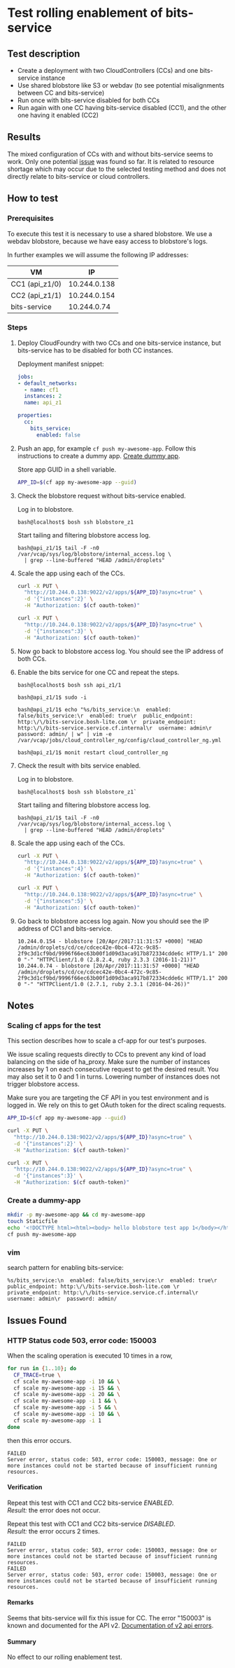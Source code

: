 # Test rolling enablement of bits-service

## Test description

* Create a deployment with two CloudControllers (CCs) and one bits-service instance
* Use shared blobstore like S3 or webdav (to see potential misalignments between CC and bits-service)
* Run once with bits-service disabled for both CCs
* Run again with one CC having bits-service disabled (CC1), and the other one having it enabled (CC2)

## Results
The mixed configuration of CCs with and without bits-service seems to work. Only one potential [issue](#issues-found) was found so far. It is related to resource shortage which may occur due to the selected testing method and does not directly relate to bits-service or cloud controllers.

## How to test

### Prerequisites

To execute this test it is necessary to use a shared blobstore. We use a webdav blobstore, because we have easy access to blobstore's logs.

In further examples we will assume the following IP addresses:

| VM | IP |
|----|----|
|CC1 (api_z1/0)|10.244.0.138|
|CC2 (api_z1/1)|10.244.0.154|
|bits-service|10.244.0.74|

### Steps

1. Deploy CloudFoundry with two CCs and one bits-service instance, but bits-service has to be disabled for both CC instances.

    Deployment manifest snippet:
    ```yml
    jobs:
    - default_networks:
      - name: cf1
      instances: 2
      name: api_z1

    properties:
      cc:
        bits_service:
          enabled: false
    ```

2. Push an app, for example `cf push my-awesome-app`.
    Follow this instructions to create a dummy app. [Create dummy app](#create-the-dummy-app).

    Store app GUID in a shell variable.
    ```bash
    APP_ID=$(cf app my-awesome-app --guid)
    ```

3. Check the blobstore request without bits-service enabled.

    Log in to blobstore.
    ```console
    bash@localhost$ bosh ssh blobstore_z1
    ```

    Start tailing and filtering blobstore access log.
    ```console
    bash@api_z1/1$ tail -F -n0 /var/vcap/sys/log/blobstore/internal_access.log \
      | grep --line-buffered "HEAD /admin/droplets"
    ```

4. Scale the app using each of the CCs.
    ```bash
    curl -X PUT \
      "http://10.244.0.138:9022/v2/apps/${APP_ID}?async=true" \
      -d '{"instances":2}' \
      -H "Authorization: $(cf oauth-token)"

    curl -X PUT \
      "http://10.244.0.138:9022/v2/apps/${APP_ID}?async=true" \
      -d '{"instances":3}' \
      -H "Authorization: $(cf oauth-token)"
    ```

5. Now go back to blobstore access log. You should see the IP address of both CCs.

6. Enable the bits service for one CC and repeat the steps.
    ```console
    bash@localhost$ bosh ssh api_z1/1

    bash@api_z1/1$ sudo -i

    bash@api_z1/1$ echo "%s/bits_service:\n  enabled: false/bits_service:\r  enabled: true\r  public_endpoint: http:\/\/bits-service.bosh-lite.com \r  private_endpoint: http:\/\/bits-service.service.cf.internal\r  username: admin\r  password: admin/ | w" | vim -e /var/vcap/jobs/cloud_controller_ng/config/cloud_controller_ng.yml

    bash@api_z1/1$ monit restart cloud_controller_ng
    ```

7. Check the result with bits service enabled.

    Log in to blobstore.
    ```console
    bash@localhost$ bosh ssh blobstore_z1`
    ```

    Start tailing and filtering blobstore access log.
    ```console
    bash@api_z1/1$ tail -F -n0 /var/vcap/sys/log/blobstore/internal_access.log \
      | grep --line-buffered "HEAD /admin/droplets"
    ```

8. Scale the app using each of the CCs.
    ```bash
    curl -X PUT \
      "http://10.244.0.138:9022/v2/apps/${APP_ID}?async=true" \
      -d '{"instances":4}' \
      -H "Authorization: $(cf oauth-token)"

    curl -X PUT \
      "http://10.244.0.138:9022/v2/apps/${APP_ID}?async=true" \
      -d '{"instances":5}' \
      -H "Authorization: $(cf oauth-token)"
    ```

9. Go back to blobstore access log again.
    Now you should see the IP address of CC1 and bits-service.
    ```
    10.244.0.154 - blobstore [20/Apr/2017:11:31:57 +0000] "HEAD /admin/droplets/cd/ce/cdcec42e-0bc4-472c-9c85-2f9c3d1cf9bd/9996f66ec63b00f1d09d3aca917b872334cdde6c HTTP/1.1" 200 0 "-" "HTTPClient/1.0 (2.8.2.4, ruby 2.3.3 (2016-11-21))"
    10.244.0.74 - blobstore [20/Apr/2017:11:31:57 +0000] "HEAD /admin/droplets/cd/ce/cdcec42e-0bc4-472c-9c85-2f9c3d1cf9bd/9996f66ec63b00f1d09d3aca917b872334cdde6c HTTP/1.1" 200 0 "-" "HTTPClient/1.0 (2.7.1, ruby 2.3.1 (2016-04-26))"
    ```

## Notes

### Scaling cf apps for the test

This section describes how to scale a cf-app for our test's purposes.

We issue scaling requests directly to CCs to prevent any kind of load balancing on the side of ha_proxy.
Make sure the number of instances increases by 1 on each consecutive request to get the desired result.
You may also set it to 0 and 1 in turns. Lowering number of instances does not trigger blobstore access.

Make sure you are targeting the CF API in you test environment and is logged in.
We rely on this to get OAuth token for the direct scaling requests.

```bash
APP_ID=$(cf app my-awesome-app --guid)

curl -X PUT \
  "http://10.244.0.138:9022/v2/apps/${APP_ID}?async=true" \
  -d '{"instances":2}' \
  -H "Authorization: $(cf oauth-token)"

curl -X PUT \
  "http://10.244.0.138:9022/v2/apps/${APP_ID}?async=true" \
  -d '{"instances":3}' \
  -H "Authorization: $(cf oauth-token)"
```

### Create a dummy-app

```bash
mkdir -p my-awesome-app && cd my-awesome-app
touch Staticfile
echo '<!DOCTYPE html><html><body> hello blobstore test app 1</body></html>' > index.html
cf push my-awesome-app
```

### vim

search pattern for enabling bits-service:
```vim
%s/bits_service:\n  enabled: false/bits_service:\r  enabled: true\r  public_endpoint: http:\/\/bits-service.bosh-lite.com \r  private_endpoint: http:\/\/bits-service.service.cf.internal\r  username: admin\r  password: admin/
```
## Issues Found

### HTTP Status code 503, error code: 150003

When the scaling operation is executed 10 times in a row,
```bash
for run in {1..10}; do
  CF_TRACE=true \
  cf scale my-awesome-app -i 10 && \
  cf scale my-awesome-app -i 15 && \
  cf scale my-awesome-app -i 20 && \
  cf scale my-awesome-app -i 1 && \
  cf scale my-awesome-app -i 5 && \
  cf scale my-awesome-app -i 10 && \
  cf scale my-awesome-app -i 1
done
```
then this error occurs.
```
FAILED
Server error, status code: 503, error code: 150003, message: One or more instances could not be started because of insufficient running resources.
```

#### Verification

Repeat this test with CC1 and CC2 bits-service _ENABLED_.  
_Result:_  the error does not occur.

Repeat this test with CC1 and CC2 bits-service _DISABLED_.  
_Result:_  the error occurs 2 times.  

```
FAILED
Server error, status code: 503, error code: 150003, message: One or more instances could not be started because of insufficient running resources.
FAILED
Server error, status code: 503, error code: 150003, message: One or more instances could not be started because of insufficient running resources.
```

#### Remarks

Seems that bits-service will fix this issue for CC.
The error "150003" is known and documented for the API v2.
[Documentation of v2 api errors](https://docs.cloudfoundry.org/running/troubleshooting/v2-errors.html).

#### Summary
No effect to our rolling enablement test.
